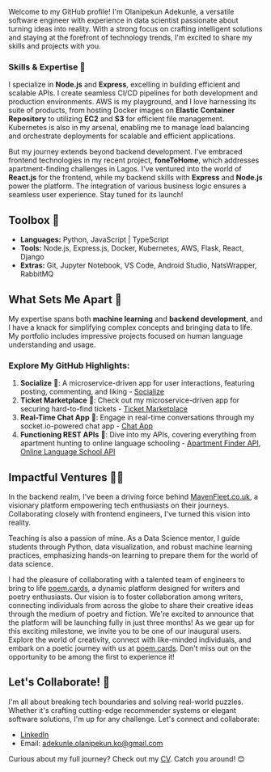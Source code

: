 
Welcome to my GitHub profile! I'm Olanipekun Adekunle, a versatile software engineer with experience in data scientist passionate about turning ideas into reality. With a strong focus on crafting intelligent solutions and staying at the forefront of technology trends, I'm excited to share my skills and projects with you.

### Skills & Expertise 🚀

I specialize in **Node.js** and **Express**, excelling in building efficient and scalable APIs. I create seamless CI/CD pipelines for both development and production environments. AWS is my playground, and I love harnessing its suite of products, from hosting Docker images on **Elastic Container Repository** to utilizing **EC2** and **S3** for efficient file management. Kubernetes is also in my arsenal, enabling me to manage load balancing and orchestrate deployments for scalable and efficient applications.

But my journey extends beyond backend development. I've embraced frontend technologies in my recent project, **foneToHome**, which addresses apartment-finding challenges in Lagos. I've ventured into the world of **React.js** for the frontend, while my backend skills with **Express** and **Node.js** power the platform. The integration of various business logic ensures a seamless user experience. Stay tuned for its launch!

## Toolbox 🧰

- **Languages:** Python, JavaScript | TypeScript
- **Tools:** Node.js, Express.js, Docker, Kubernetes, AWS, Flask, React, Django
- **Extras:** Git, Jupyter Notebook, VS Code, Android Studio, NatsWrapper, RabbitMQ

## What Sets Me Apart 💪

My expertise spans both **machine learning** and **backend development**, and I have a knack for simplifying complex concepts and bringing data to life. My portfolio includes impressive projects focused on human language understanding and usage.

### Explore My GitHub Highlights:

1. **Socialize** 🎫: A microservice-driven app for user interactions, featuring posting, commenting, and liking - [Socialize](https://github.com/kunle001/socialize)
2. **Ticket Marketplace** 🎫: Check out my microservice-driven app for securing hard-to-find tickets - [Ticket Marketplace](https://github.com/kunle001/ticketting)
3. **Real-Time Chat App** 💬: Engage in real-time conversations through my socket.io-powered chat app - [Chat App](https://github.com/kunle001/chat-bot)
4. **Functioning REST APIs** 🏢: Dive into my APIs, covering everything from apartment hunting to online language schooling - [Apartment Finder API](https://github.com/kunle001/mooveX), [Online Language School API](https://github.com/kunle001/oxford)

## Impactful Ventures 👨‍💻

In the backend realm, I've been a driving force behind [MavenFleet.co.uk](https://mavenfleet.co.uk), a visionary platform empowering tech enthusiasts on their journeys. Collaborating closely with frontend engineers, I've turned this vision into reality.

Teaching is also a passion of mine. As a Data Science mentor, I guide students through Python, data visualization, and robust machine learning practices, emphasizing hands-on learning to prepare them for the world of data science.

I had the pleasure of collaborating with a talented team of engineers to bring to life [poem.cards](https://poem.cards), a dynamic platform designed for writers and poetry enthusiasts. Our vision is to foster collaboration among writers, connecting individuals from across the globe to share their creative ideas through the medium of poetry and fiction.
We're excited to announce that the platform will be launching fully in just three months! As we gear up for this exciting milestone, we invite you to be one of our inaugural users. Explore the world of creativity, connect with like-minded individuals, and embark on a poetic journey with us at [poem.cards](https://poem.cards). Don't miss out on the opportunity to be among the first to experience it!

## Let's Collaborate! 🤝

I'm all about breaking tech boundaries and solving real-world puzzles. Whether it's crafting cutting-edge recommender systems or elegant software solutions, I'm up for any challenge. Let's connect and collaborate:

- [LinkedIn](https://www.linkedin.com/in/kunle-olanipekun-555764225/)
- Email: adekunle.olanipekun.ko@gmail.com

Curious about my full journey? Check out my  [CV](https://kunle-cv.s3.amazonaws.com/Resume+Adekunle.pdf). Catch you around! 😊
